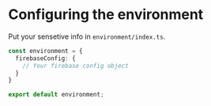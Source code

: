 # Configuring the environment
Put your sensetive info in `environment/index.ts`.
```typescript
const environment = {
  firebaseConfig: {
    // Your firebase config object
  }
}

export default environment;
```